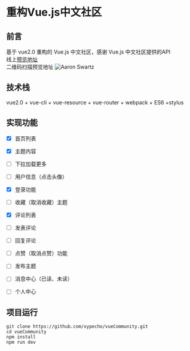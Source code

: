 # 重构Vue.js中文社区

## 前言
基于 vue2.0 重构的 Vue.js 中文社区，感谢 Vue.js 中文社区提供的API  
线上[预览地址](https://xypecho.github.io/vueCommunity)  
二维码扫描预览地址
![Aaron Swartz](https://raw.githubusercontent.com/xypecho/xypecho.github.io/master/vueCommunity/1517232107.png)  
## 技术栈
vue2.0 + vue-cli + vue-resource + vue-router + webpack + ES6 +stylus  
## 实现功能  
* [x] 首页列表
* [x] 主题内容
* [ ] 下拉加载更多
* [ ] 用户信息（点击头像）
* [x] 登录功能
* [ ] 收藏（取消收藏）主题
* [x] 评论列表
* [ ] 发表评论
* [ ] 回复评论
* [ ] 点赞（取消点赞）功能
* [ ] 发布主题
* [ ] 消息中心（已读、未读）
* [ ] 个人中心


## 项目运行
```
git clone https://github.com/xypecho/vueCommunity.git
cd vueCommunity
npm install
npm run dev
```

